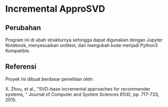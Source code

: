 # Incremental ApproSVD

## Perubahan
Program ini di ubah strukturnya sehingga dapat digunakan dengan Jupyter Notebook, menyesuaikan unittest, dan mengubah kode menjadi Python3 Kompatible. 

## Referensi
Proyek Ini dibuat berdasar penelitian oleh:

X. Zhou, et al., "SVD-base incremental approaches for recommender systems, " Journal of Computer and System Sciences 81(4), pp. 717-733, 2015.


